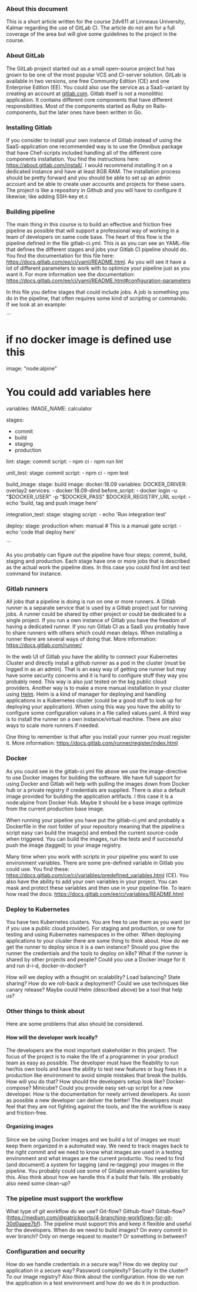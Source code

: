 ### About this document
This is a short article written for the course 2dv611 at Linneaus University, Kalmar regarding the use of GitLab CI. The article do not aim for a full coverage of the area but will give some guidelines to the project in the course.

### About GitLab
The GitLab project started out as a small open-source project but has grown to be one of the most popular VCS and CI-server solution. GitLab is available in two versions, one free Community Edition (CE) and one Enterprise Edition (EE). You could also use the service as a SaaS-variant by creating an account at [gitlab.com](gitlab.com). Gitlab itself is not a monolithic application. It contains different core components that have different responsibilities. Most of the components started as Ruby on Rails-components, but the later ones have been written in Go.

### Installing Gitlab
If you consider to install your own instance of Gitlab instead of using the SaaS-application one recommended way is to use the Omnibus package that have Chef-scripts included handling all of the different core components installation. You find the instructions here: https://about.gitlab.com/install/. I would recommend installing it on a dedicated instance and have at least 8GB RAM. The installation process should be pretty forward and you should be able to set up an admin account and be able to create user accounts and projects for these users. The project is like a repository in Github and you will have to configure it likewise; like adding SSH-key et.c

### Building pipeline
The main thing in this course is to build an effective and friction free pipeline as possible that will support a professional way of working in a team of developers on same code base. The heart of this flow is the pipeline defined in the file gitlab-ci.yml. This is as you can see an YAML-file that defines the different stages and jobs your Gitlab CI pipeline should do. You find the documentation for this file here: https://docs.gitlab.com/ee/ci/yaml/README.html. As you will see it have a lot of different parameters to work with to optimize your pipeline just as you want it. For more information see the documentation: https://docs.gitlab.com/ee/ci/yaml/README.html#configuration-parameters

In this file you define stages that could include jobs. A job is something you do in the pipeline, that often requires some kind of scripting or commando. If we look at an example:

´´´
# if no docker image is defined use this
image: "node:alpine"

# You could add variables here
variables:
  IMAGE_NAME: calculator

stages:
  - commit
  - build
  - staging
  - production

lint:
  stage: commit
  script:
    - npm ci
    - npm run lint

unit_test:
  stage: commit
  script:
    - npm ci
    - npm test

build_image:
  stage: build
  image: docker:18.09
  variables:
    DOCKER_DRIVER: overlay2
  services:
    - docker:18.09-dind
  before_script:
    - docker login -u "$DOCKER_USER" -p "$DOCKER_PASS" $DOCKER_REGISTRY_URL
  script:
    - echo 'build, tag and push image here'

integration_test:
  stage: staging
  script:
    - echo 'Run integration test'


deploy:
  stage: production
  when: manual  # This is a manual gate
  script:
    - echo 'code that deploy here'

´´´

As you probably can figure out the pipeline have four steps; commit, build, staging and production. Each stage have one or more jobs that is described as the actual work the pipeline does. In this case you could find lint and test command for instance.

### Gitlab runners
All jobs that a pipeline is doing is run on one or more runners. A Gitlab runner is a separate service that is used by a Gitlab project just for running jobs. A runner could be shared by other project or could be dedicated to a single project. If you run a own instance of Gitlab you have the freedom of having a dedicated runner. If you run Gitlab CI as a SaaS you probably have to share runners with others which could mean delays. When installing a runner there are several ways of doing that. More information: https://docs.gitlab.com/runner/

In the web UI of Gitlab you have the ability to connect your Kubernetes Cluster and directly install a github runner as a pod in the cluster (must be logged in as an admin). That is an easy way of getting one runner but may have some security concerns and it is hard to configure stuff they way you probably need. This way is also just tested on the big public cloud providers. Another way is to make a more manual installation in your cluster using [Helm](https://helm.sh/). Helm is a kind of manager for deploying and handling applications in a Kubernetes cluster (could be a good stuff to look up for deploying your application). When using this way you have the ability to configure some configuration values in a file called values.yaml. A third way is to install the runner on a own instance/virtual machine. There are also ways to scale more runners if needed.

One thing to remember is that after you install your runner you must register it. More information: https://docs.gitlab.com/runner/register/index.html

### Docker
As you could see in the gitlab-ci.yml file above we use the image-directive to use Docker images for building the software. We have full support for using Docker and Gitlab will help with pulling the images down from Docker hub or a private registry if credentials are supplied. There is also a default image provided for building the application artifacts. I this case it is a node:alpine from Docker Hub. Maybe it should be a base image optimize from the current production base image. 

When running your pipeline you have put the gitlab-ci.yml and probably a Dockerfile in the root folder of your repository meaning that the pipeline:s script easy can build the image(s) and embed the current source-code when triggered. You can build the images, run the tests and if successful push the image (tagged) to your image registry.

Many time when you work with scripts in your pipeline you want to use environment variables. There are some pre-defined variable in Gitlab you could use. You find these: https://docs.gitlab.com/ce/ci/variables/predefined_variables.html (CE). You also have the ability to add your own variables in your project. You can mask and protect these variables and then use in your pipeline-file. To learn how read the docs: https://docs.gitlab.com/ee/ci/variables/README.html

### Deploy to Kubernetes
You have two Kubernetes clusters. You are free to use them as you want (or if you use a public cloud provider). For staging and production, or one for testing and using Kubernetes namespaces in the other. When deploying applications to your cluster there are some thing to think about. How do we get the runner to deploy since it is a own instance? Should you give the runner the credentials and the tools to deploy on k8s? What if the runner is shared by other projects and people? Could you use a Docker image for it and run d-i-d, docker-in-docker?

How will we deploy with a thought on scalability? Load balancing? State sharing? How do we roll-back a deployment? Could we use techniques like canary release?
Maybe could Helm (described above) be a tool that help us?


### Other things to think about
Here are some problems that also should be considered.

#### How will the developer work locally?
The developers are the most important stakeholder in this project. The focus of the project is to make the life of a programmer in your product team as easy as possible. The developer must have the fleability to run her/his own tools and have the ability to test new features or bug fixes in a production like environment to avoid simple mistakes that break the builds. How will you do that? How should the developers setup look like? Docker-compose? Minicube? Could you provide easy set-up script for a new developer. How is the documentation for newly arrived developers. As soon as possible a new developer can deliver the better! The developers must feel that they are not fighting against the tools, and the the workflow is easy and friction-free.

#### Organizing images
Since we be using Docker images and we build a lot of images we must keep them organized in a automated way. We need to track images back to the right commit and we need to know what images are used in a testing environment and what images are the current productio. You need to find (and document) a system for tagging (and re-tagging) your images in the pipeline. You probably could use some of Gitlabs environment variables for this. Also think about how we handle this if a build that fails. We probably also need some clean-up?

### The pipeline must support the workflow
What type of git workflow do we use? Git-flow? Github-flow? Gitlab-flow? (https://medium.com/@patrickporto/4-branching-workflows-for-git-30d0aaee7bf). The pipeline must support this and keep it flexible and useful for the developers. When do we need to build images? On every commit in ever branch? Only on merge request to master? Or something in between?  

### Configuration and security
How do we handle credentials in a secure way? How do we deploy our application in a secure way? Password complexity? Security in the cluster? To our image registry?
Also think about the configuration. How do we run the application in a test environment and how do we do it in production.
  




